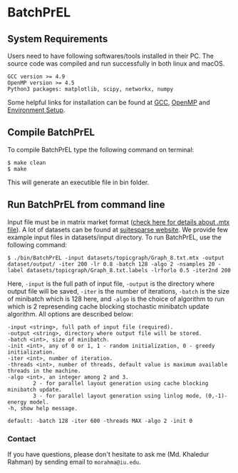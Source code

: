 # BatchPrEL

## System Requirements

Users need to have following softwares/tools installed in their PC. The source code was compiled and run successfully in both linux and macOS.
```
GCC version >= 4.9
OpenMP version >= 4.5
Python3 packages: matplotlib, scipy, networkx, numpy
```
Some helpful links for installation can be found at [GCC](https://gcc.gnu.org/install/), [OpenMP](https://clang-omp.github.io) and [Environment Setup](http://heather.cs.ucdavis.edu/~matloff/158/ToolsInstructions.html#compile_openmp).

## Compile BatchPrEL
To compile BatchPrEL type the following command on terminal:
```
$ make clean
$ make
```
This will generate an executible file in bin folder.

## Run BatchPrEL from command line

Input file must be in matrix market format ([check here for details about .mtx file](https://math.nist.gov/MatrixMarket/formats.html)). A lot of datasets can be found at [suitesparse website](https://sparse.tamu.edu). We provide few example input files in datasets/input directory. To run BatchPrEL, use the following command:
```
$ ./bin/BatchPrEL -input datasets/topicgraph/Graph_8.txt.mtx -output dataset/output/ -iter 200 -lr 0.8 -batch 128 -algo 2 -nsamples 20 -label datasets/topicgraph/Graph_8.txt.labels -lrforlo 0.5 -iter2nd 200
```
Here, `-input` is the full path of input file, `-output` is the directory where output file will be saved, `-iter` is the number of iterations, `-batch` is the size of minibatch which is 128 here, and `-algo` is the choice of algorithm to run which is 2 represending cache blocking stochastic minibatch update algorithm. All options are described below:
```
-input <string>, full path of input file (required).
-output <string>, directory where output file will be stored.
-batch <int>, size of minibatch.
-init <int>, any of 0 or 1, 1 - random initialization, 0 - greedy initialization.
-iter <int>, number of iteration.
-threads <int>, number of threads, default value is maximum available threads in the machine.
-algo <int>, an integer among 2 and 3.
        2 - for parallel layout generation using cache blocking minibatch update.
        3 - for parallel layout generation using linlog mode, (0,-1)-energy model.
-h, show help message.

default: -batch 128 -iter 600 -threads MAX -algo 2 -init 0
```

### Contact 
If you have questions, please don't hesitate to ask me (Md. Khaledur Rahman) by sending email to `morahma@iu.edu`.
